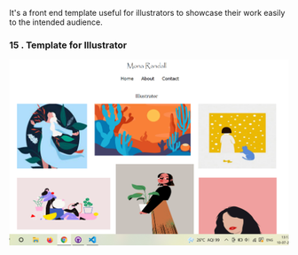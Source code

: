 It's a front end template useful for illustrators to showcase their work easily to the intended audience.

### 15 . Template for Illustrator

<p align="center">
     <img src="Illustrator/images/sample.png" />
</p>